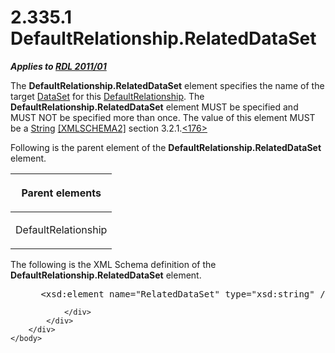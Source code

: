 <html dir="LTR" xmlns:mshelp="http://msdn.microsoft.com/mshelp" xmlns:ddue="http://ddue.schemas.microsoft.com/authoring/2003/5" xmlns:xlink="http://www.w3.org/1999/xlink" xmlns:tool="http://www.microsoft.com/tooltip">
    <head>
        <meta http-equiv="Content-Type" content="text/html; CHARSET=utf-8"></meta>
        <meta name="save" content="history"></meta>
        <title>2.335.1 DefaultRelationship.RelatedDataSet</title>
        <xml>
            <mshelp:toctitle title="2.335.1 DefaultRelationship.RelatedDataSet"></mshelp:toctitle>
            <mshelp:rltitle title="[MS-RDL]: DefaultRelationship.RelatedDataSet"></mshelp:rltitle>
            <mshelp:keyword index="A" term="619fae3b-b14c-4cdb-a080-0e67d368cc62"></mshelp:keyword>
            <mshelp:attr name="DCSext.ContentType" value="open specification"></mshelp:attr>
            <mshelp:attr name="AssetID" value="619fae3b-b14c-4cdb-a080-0e67d368cc62"></mshelp:attr>
            <mshelp:attr name="TopicType" value="kbRef"></mshelp:attr>
            <mshelp:attr name="DCSext.Title" value="[MS-RDL]: DefaultRelationship.RelatedDataSet" />
        </xml>
    </head>
    <body>
        <div id="header">
            <h1 class="heading">2.335.1 DefaultRelationship.RelatedDataSet</h1>
        </div>
        <div id="mainSection">
            <div id="mainBody">
                <div id="allHistory" class="saveHistory"></div>
                <div id="sectionSection0" class="section" name="collapseableSection">
                    

<p><b><i>Applies to </i></b><a href="bf2bab1a-b608-4bcc-b718-1cc1baa9579c.htm"><b><i>RDL 2011/01</i></b></a></p>

<p>The <b>DefaultRelationship.RelatedDataSet</b> element
specifies the name of the target <a href="a14782b0-2e2f-4305-83a3-3de3fd750b6a.htm">DataSet</a> for this <a href="9fa528f6-2956-4f90-98c8-831aeb45aa26.htm">DefaultRelationship</a>. The <b>DefaultRelationship.RelatedDataSet</b>
element MUST be specified and MUST NOT be specified more than once. The value
of this element MUST be a <a href="1ed81ef3-a683-45e3-aaad-bd2bbe71bc3d.htm">String</a>
<a href="https://go.microsoft.com/fwlink/?LinkId=90610">[XMLSCHEMA2]</a>
section 3.2.1.<a id="Appendix_A_Target_176"></a><a href="1fe5fd87-2de5-4b2c-b762-5a4fd1373621.htm#Appendix_A_176" aria-label="Product behavior note 176">&lt;176&gt;</a></p>

<p>Following is the parent element of the <b>DefaultRelationship.RelatedDataSet</b>
element.</p>

<table>
 <thead>
  <tr>
   <th>
   <p>Parent elements</p>
   </th>
  </tr>
 </thead>
 <tr>
  <td>
  <p>DefaultRelationship</p>
  </td>
 </tr>
</table>

<p>The following is the XML Schema definition of the <b>DefaultRelationship.RelatedDataSet</b>
element.</p>

<dl>
<dd>
<div><pre> &lt;xsd:element name=&quot;RelatedDataSet&quot; type=&quot;xsd:string&quot; /&gt;
</pre></div>
</dd></dl>


                </div>
            </div>
        </div>
    </body>
</html>